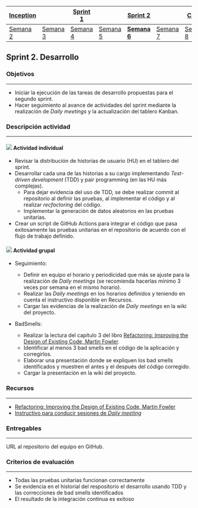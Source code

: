 | [Inception](https://avargas20.github.io/MISW-Procesos/semanas/inception/inception) |   | [Sprint 1](https://avargas20.github.io/MISW-Procesos/semanas/sprint1/sprint1) |   | [Sprint 2](https://avargas20.github.io/MISW-Procesos/semanas/sprint2/sprint2) |   | [Cierre]() |
|-----------|---|----------|---|----------|---|--------|
| [Semana 2](https://avargas20.github.io/MISW-Procesos/semanas/inception/semana2/semana2)         | [Semana 3](https://avargas20.github.io/MISW-Procesos/semanas/inception/semana3/semana3) | [Semana 4](https://avargas20.github.io/MISW-Procesos/semanas/sprint1/semana4/semana4) | [Semana 5](https://avargas20.github.io/MISW-Procesos/semanas/sprint1/semana5/semana5) | **[Semana 6](https://avargas20.github.io/MISW-Procesos/semanas/sprint2/semana6/semana6)** | [Semana 7](https://avargas20.github.io/MISW-Procesos/semanas/sprint2/semana7/semana7) | [Semana 8]()      |

## Sprint 2. Desarrollo

### Objetivos

---
* Iniciar la ejecución de las tareas de desarrollo propuestas para el segundo sprint.
* Hacer seguimiento al avance de actividades del sprint mediante la realización de *Daily meetings* y la actualización del tablero Kanban.


### Descripción actividad

---
#### ![](./../../assets/images/individuo.png) Actividad individual

* Revisar la distribución de historias de usuario (HU) en el tablero del sprint.
* Desarrollar cada una de las historias a su cargo implementando *Test-driven development* (TDD) y pair programming (en las HU más complejas).
  * Para dejar evidencia del uso de TDD, se debe realizar commit al repositorio al definir las pruebas, al implementar el código y al realizar *recfactoring* del código.
  * Implementar la generación de datos aleatorios en las pruebas unitarias.
* Crear un script de GitHub Actions para integrar el código que pasa exitosamente las pruebas unitarias en el repositorio de acuerdo con el flujo de trabajo definido.

#### ![](./../../assets/images/grupo.png) Actividad grupal

* Seguimiento:
  * Definir en equipo el horario y periodicidad que más se ajuste para la realización de *Daily meetings* (se recomienda hacerlas mínimo 3 veces por semana en el mismo horario).
  * Realizar las *Daily meetings* en los horarios definidos y teniendo en cuenta el instructivo disponible en Recursos.
  * Cargar las evidencias de la realización de *Daily meetings* en la wiki del proyecto.

* BadSmells:
  * Realizar la lectura del capítulo 3 del libro [Refactoring: Improving the Design of Existing Code, Martin Fowler](https://moodleinstitucional.uniandes.edu.co/pluginfile.php/45336/mod_label/intro/RefactoringCapitulo1-3.pdf).
  * Identificar al menos 3 bad smells en el código de la aplicación y corregirlos.
  * Elaborar una presentación donde se expliquen los bad smells identificados y muestren el antes y el después del código corregido.
  * Cargar la presentación en la wiki del proyecto.


### Recursos
---

* [Refactoring: Improving the Design of Existing Code, Martin Fowler](https://moodleinstitucional.uniandes.edu.co/pluginfile.php/45336/mod_label/intro/RefactoringCapitulo1-3.pdf)
* [Instructivo para conducir sesiones de *Daily meeting*](https://avargas20.github.io/MISW-Procesos/semanas/sprint1/semana4/s4_daily_meeting)

### Entregables

---
URL al repositorio del equipo en GitHub.

### Criterios de evaluación

---
* Todas las pruebas unitarias funcionan correctamente
* Se evidencia en el historial del respositorio el desarrollo usando TDD y las correcciones de bad smells identificados
* El resultado de la integración continua es exitoso
